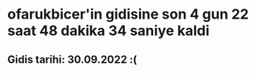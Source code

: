 # ofarukbicer'in gidisine son 4 gun 22 saat 48 dakika 34 saniye kaldi

## Gidis tarihi: 30.09.2022 :(